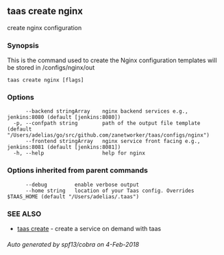 ## taas create nginx

create nginx configuration

### Synopsis



This is the command used to create the Nginx configuration templates will be stored in /configs/nginx/out

```
taas create nginx [flags]
```

### Options

```
      --backend stringArray    nginx backend services e.g., jenkins:8080 (default [jenkins:8080])
  -p, --confpath string        path of the output file template (default "/Users/adelias/go/src/github.com/zanetworker/taas/configs/nginx")
      --frontend stringArray   nginx service front facing e.g., jenkins:8081 (default [jenkins:8081])
  -h, --help                   help for nginx
```

### Options inherited from parent commands

```
      --debug         enable verbose output
      --home string   location of your Taas config. Overrides $TAAS_HOME (default "/Users/adelias/.taas")
```

### SEE ALSO
* [taas create](taas_create.md)	 - create a service on demand with taas

###### Auto generated by spf13/cobra on 4-Feb-2018
